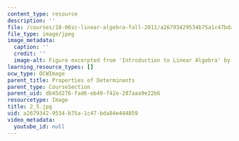 ```yaml
---
content_type: resource
description: ''
file: /courses/18-06sc-linear-algebra-fall-2011/a26793429534b75a1c47bda84e444859_2_5.jpg
file_type: image/jpeg
image_metadata:
  caption: ''
  credit: ''
  image-alt: Figure excerpted from 'Introduction to Linear Algebra' by G.S. Strang
learning_resource_types: []
ocw_type: OCWImage
parent_title: Properties of Determinants
parent_type: CourseSection
parent_uid: db45d276-fad6-eb49-f42e-287aaa9e22b6
resourcetype: Image
title: 2_5.jpg
uid: a2679342-9534-b75a-1c47-bda84e444859
video_metadata:
  youtube_id: null
---
```


